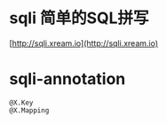 # sqli 简单的SQL拼写
   [http://sqli.xream.io](http://sqli.xream.io) 
   
# sqli-annotation 
    
    @X.Key
    @X.Mapping